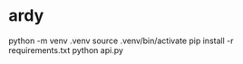 # ardy



python -m venv .venv
source .venv/bin/activate 
pip install -r requirements.txt
python api.py